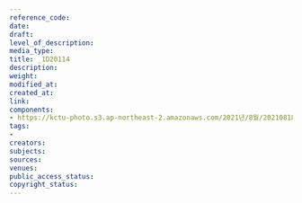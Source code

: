 ```yaml
---
reference_code: 
date: 
draft: 
level_of_description: 
media_type: 
title: _1D20114
description: 
weight: 
modified_at: 
created_at: 
link: 
components:
- https://kctu-photo.s3.ap-northeast-2.amazonaws.com/2021년/8월/20210818_양경수+민주노총+위원장+출입기자단+기자간담회/_1D20114.jpg
tags:
- 
creators: 
subjects: 
sources: 
venues: 
public_access_status: 
copyright_status: 
---
```

